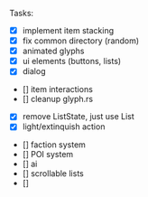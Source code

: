 Tasks:
- [x] implement item stacking
- [x] fix common directory (random)
- [X] animated glyphs
- [x] ui elements (buttons, lists)
- [x] dialog
- [] item interactions
- [] cleanup glyph.rs
- [x] remove ListState, just use List
- [x] light/extinquish action
- [] faction system
- [] POI system
- [] ai
- [] scrollable lists
- [] 


